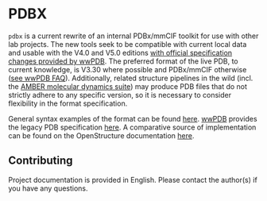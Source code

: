 # PDBX

`pdbx` is a current rewrite of an internal PDBx/mmCIF toolkit for use with other lab projects. The new tools seek to be compatible with current local data and usable with the V4.0 and V5.0 editions [with official specification changes provided by wwPDB](https://mmcif.wwpdb.org/). The preferred format of the live PDB, to current knowledge, is V3.30 where possible and PDBx/mmCIF otherwise ([see wwPDB FAQ](https://mmcif.wwpdb.org/docs/faqs/pdbx-mmcif-faq-general.html)). Additionally, related structure pipelines in the wild (incl. the [AMBER molecular dynamics suite](http://ambermd.org/)) may produce PDB files that do not strictly adhere to any specific version, so it is necessary to consider flexibility in the format specification.

General syntax examples of the format can be found [here](https://mmcif.wwpdb.org/docs/tutorials/mechanics/pdbx-mmcif-syntax.html). [wwPDB](https://www.wwpdb.org/) provides the legacy PDB specification [here](https://www.wwpdb.org/documentation/file-format). A comparative source of implementation can be found on the OpenStructure documentation [here](https://openstructure.org/docs/dev/io/structure_formats/).

## Contributing

Project documentation is provided in English. Please contact the author(s) if you have any questions.
